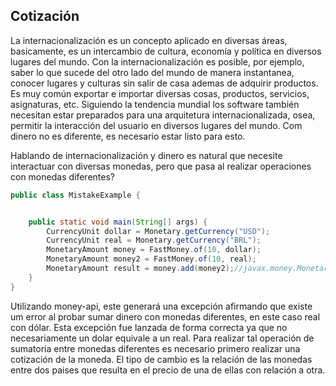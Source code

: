 ## Cotización


La internacionalización es un concepto aplicado en diversas áreas, basicamente, es un intercambio de cultura, economía y política en diversos lugares del mundo. Con la internacionalización es posible, por ejemplo, saber lo que sucede del otro lado del mundo de manera instantanea, conocer lugares y culturas sin salir de casa ademas de adquirir productos. Es muy común exportar e importar diversas cosas, productos, servicios, asignaturas, etc. Siguiendo la tendencia mundial los software también necesitan estar preparados para una arquitetura internacionalizada, osea, permitir la interacción del usuario en diversos lugares del mundo. Com dinero no es diferente, es necesario estar listo para esto.

Hablando de internacionalización y dinero es natural que necesite interactuar con diversas monedas, pero que pasa al realizar operaciones con monedas diferentes?


```java
public class MistakeExample {


    public static void main(String[] args) {
        CurrencyUnit dollar = Monetary.getCurrency("USD");
        CurrencyUnit real = Monetary.getCurrency("BRL");
        MonetaryAmount money = FastMoney.of(10, dollar);
        MonetaryAmount money2 = FastMoney.of(10, real);
        MonetaryAmount result = money.add(money2);//javax.money.MonetaryException: Currency mismatch: USD/BRL
    }
}
```


Utilizando money-api, este generará una excepción afirmando que existe um error al probar sumar dinero con monedas diferentes, en este caso real con dólar. Esta excepción fue lanzada de forma correcta ya que no necesariamente un dolar equivale a un real. Para realizar tal operación de sumatoria entre monedas diferentes es necesario primero realizar una cotización de la moneda. El tipo de cambio es la relación de las monedas entre dos paises que resulta en el precio de una de ellas con relación a otra. 